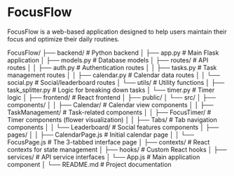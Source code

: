 # FocusFlow
FocusFlow is a web-based application designed to help users maintain their focus and optimize their daily routines.


FocusFlow/
├── backend/              # Python backend
│   ├── app.py            # Main Flask application
│   ├── models.py         # Database models
│   ├── routes/           # API routes
│   │   ├── auth.py       # Authentication routes
│   │   ├── tasks.py      # Task management routes
│   │   ├── calendar.py   # Calendar data routes
│   │   └── social.py     # Social/leaderboard routes
│   └── utils/            # Utility functions
│       ├── task_splitter.py  # Logic for breaking down tasks
│       └── timer.py      # Timer logic
│
├── frontend/             # React frontend
│   ├── public/
│   └── src/
│       ├── components/
│       │   ├── Calendar/           # Calendar view components
│       │   ├── TaskManagement/     # Task-related components
│       │   ├── FocusTimer/         # Timer components (flower visualization)
│       │   ├── Tabs/               # Tab navigation components
│       │   └── Leaderboard/        # Social features components
│       ├── pages/
│       │   ├── CalendarPage.js     # Initial calendar page
│       │   └── FocusPage.js        # The 3-tabbed interface page
│       ├── contexts/               # React contexts for state management
│       ├── hooks/                  # Custom React hooks
│       ├── services/               # API service interfaces
│       └── App.js                  # Main application component
│
└── README.md                       # Project documentation
